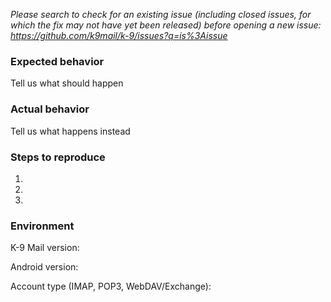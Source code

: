 *Please search to check for an existing issue (including closed issues, for which the fix may not have yet been released) before opening a new issue: https://github.com/k9mail/k-9/issues?q=is%3Aissue*

### Expected behavior
Tell us what should happen

### Actual behavior
Tell us what happens instead

### Steps to reproduce
1.
2.
3.

### Environment
K-9 Mail version:

Android version:

Account type (IMAP, POP3, WebDAV/Exchange):

